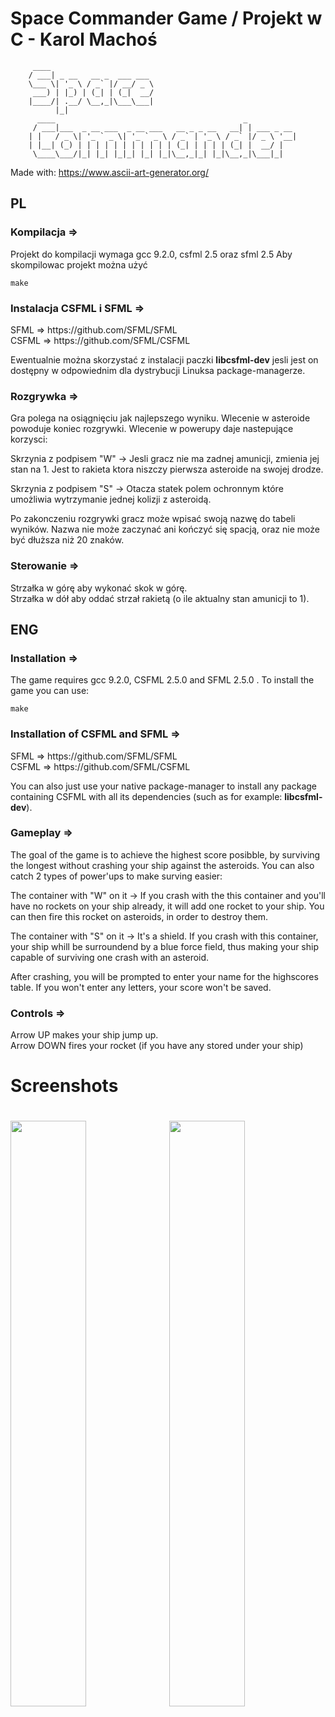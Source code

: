 <h1>Space Commander Game / Projekt w C - Karol Machoś</h1>

```
     ____
    / ___| _ __   __ _  ___ ___
    \___ \| '_ \ / _` |/ __/ _ \
     ___) | |_) | (_| | (_|  __/
    |____/| .__/ \__,_|\___\___|
          |_|
      ____                                          _           
     / ___|___  _ __ ___  _ __ ___   __ _ _ __   __| | ___ _ __ 
    | |   / _ \| '_ ` _ \| '_ ` _ \ / _` | '_ \ / _` |/ _ \ '__|
    | |__| (_) | | | | | | | | | | | (_| | | | | (_| |  __/ |   
     \____\___/|_| |_| |_|_| |_| |_|\__,_|_| |_|\__,_|\___|_|   
```
Made with: https://www.ascii-art-generator.org/

<h2>PL</h2>

<h3>Kompilacja =></h3>
<p>
Projekt do kompilacji wymaga gcc 9.2.0, csfml 2.5 oraz sfml 2.5
Aby skompilowac projekt można użyć

```
make
```
</p>
<h3>Instalacja CSFML i SFML =></h3>
<p>
SFML => https://github.com/SFML/SFML<br>
CSFML => https://github.com/SFML/CSFML

Ewentualnie można skorzystać z instalacji paczki <b>libcsfml-dev</b> jesli jest on dostępny w odpowiednim dla dystrybucji Linuksa package-managerze.
</p>
<h3>Rozgrywka =></h3>
<p>
Gra polega na osiągnięciu jak najlepszego wyniku.
Wlecenie w asteroide powoduje koniec rozgrywki.
Wlecenie w powerupy daje nastepujące korzysci:
    
Skrzynia z podpisem "W" -> Jesli gracz nie ma zadnej amunicji,
zmienia jej stan na 1. Jest to rakieta ktora niszczy pierwsza asteroide na swojej drodze.

Skrzynia z podpisem "S" -> Otacza statek polem ochronnym które umożliwia wytrzymanie
jednej kolizji z asteroidą.

Po zakonczeniu rozgrywki gracz może wpisać swoją nazwę do tabeli wyników.
Nazwa nie może zaczynać ani kończyć się spacją, oraz nie może być dłuższa niż 20 znaków.
</p>
<h3>Sterowanie =></h3>
<p>
Strzałka w górę aby wykonać skok w górę.<br>
Strzałka w dół aby oddać strzał rakietą (o ile aktualny stan amunicji to 1).
</p>
<h2>ENG</h2>

<h3>Installation =></h3>
<p>
The game requires gcc 9.2.0, CSFML 2.5.0 and SFML 2.5.0 .
To install the game you can use:

```
make
```
</p>
<h3>Installation of CSFML and SFML =></h3>
<p>
SFML => https://github.com/SFML/SFML<br>
CSFML => https://github.com/SFML/CSFML

You can also just use your native package-manager to install any package containing CSFML with all its dependencies (such as for example: <b>libcsfml-dev</b>).
</p>
<h3>Gameplay =></h3>
<p>
The goal of the game is to achieve the highest score posibble, by surviving the longest without crashing your ship against the asteroids.
You can also catch 2 types of power'ups to make surving easier:

The container with "W" on it -> If you crash with the this container and you'll have no rockets on your ship already, it will add one rocket to your ship. You can then fire this rocket on asteroids, in order to destroy them.

The container with "S" on it -> It's a shield. If you crash with this container, your ship whill be surroundend by a blue force field, thus making your ship capable of surviving one crash with an asteroid.

After crashing, you will be prompted to enter your name for the highscores table. If you won't enter any letters, your score won't be saved.
</p>
<h3>Controls =></h3>
<p>
Arrow UP makes your ship jump up.<br>
Arrow DOWN fires your rocket (if you have any stored under your ship)
</p>

<h1>Screenshots<h1>
<img src="https://kamach12.github.io/images/SpaceCommanderScreen1.png" width=49%>
<img src="https://kamach12.github.io/images/SpaceCommanderScreen2.png" width=49%>
